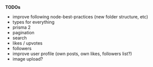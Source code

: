**TODOs**

-   improve following node-best-practices (new folder structure, etc)
-   types for everything
-   prisma 2
-   pagination
-   search
-   likes / upvotes
-   followers
-   improve user profile (own posts, own likes, followers list?)
-   image upload?
